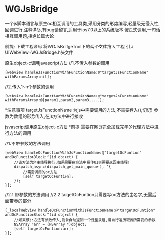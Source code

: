 # WGJsBridge
一个js脚本语言与原生oc相互调用的工具类,采用分类的形势编写,轻量级无侵入性,回调进行,注释详尽,有bug请留言,适用于ios7.0以上的系统版本
傻瓜式调用,一句话相互调用题,拒绝长篇大论

前提:
下载工程源码
将WGJsBridgeTool下的两个文件拖入工程
引入UIWebView+WGJsBridge.h头文件

原生object-c调用javascript方法
//1.不传入参数的调用

    [webview handleJsFunctionWithFunctionName:@"targetJsFunctionName" withParamsArray:nil];

//2.传入1~n个参数的调用

    [webview handleJsFunctionWithFunctionName:@"targetJsFunctionName" withParamsArray:@[param1,param2,param3,...]];

*注意事项
targetJsFunctionName 为js中需要调用的方法,不需要传入(),切记!
参数为数组的形势传入,在js方法中进行接收


jsvascript调用原生object-c方法
*前提 需要在网页完全加载完毕的代理方法中进行方法的调用

//1.不带参数的方法调用

    [webView handleOcFunctionWithJsFunctionName:@"targetOcFuntion" andOcFunctionBlock:^(id object) {
        //该方法为非主线程执行,如果需要在方法中操作UI则需要返回主线程!
        dispatch_async(dispatch_get_main_queue(), ^{
            //需要调用的oc方法
            [self targetOcFuntion];
        });
    }];
   
//2.1 带参数的方法调用
//2.2 targetOcFuntion只需要写oc方法的主名字,无需后面带参的部分

    [_localWebView handleOcFunctionWithJsFunctionName:@"targetOcFuntion" andOcFunctionBlock:^(id object) {
        //如果该js方法有参数传入,则会自动返回一个泛型数组,请自行遍历取出所需要的参数
        NSArray *arr = (NSArray *)object;
        [self targetOcFuntion:arr];
    }];


